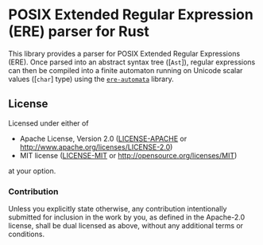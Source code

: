 # POSIX Extended Regular Expression (ERE) parser for Rust

<!-- cargo-rdme start -->

This library provides a parser for POSIX Extended Regular Expressions (ERE).
Once parsed into an abstract syntax tree ([`Ast`]), regular expressions can
then be compiled into a finite automaton running on Unicode scalar values
([`char`] type) using the [`ere-automata`] library.

[`ere-automata`]: <https://crates.io/crates/ere-automata>

<!-- cargo-rdme end -->

## License

Licensed under either of

 * Apache License, Version 2.0 ([LICENSE-APACHE](../../LICENSE-APACHE) or http://www.apache.org/licenses/LICENSE-2.0)
 * MIT license ([LICENSE-MIT](../../LICENSE-MIT) or http://opensource.org/licenses/MIT)

at your option.

### Contribution

Unless you explicitly state otherwise, any contribution intentionally submitted
for inclusion in the work by you, as defined in the Apache-2.0 license, shall be dual licensed as above, without any
additional terms or conditions.

